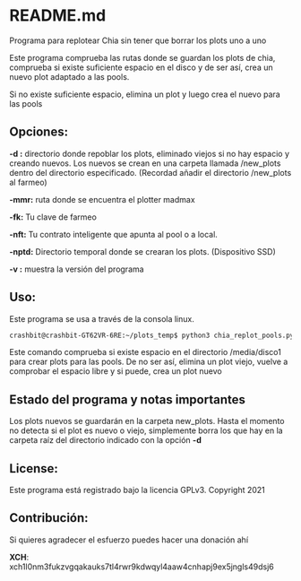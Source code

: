 # README.md

Programa para replotear Chia sin tener que borrar los plots uno a uno

Este programa comprueba las rutas donde se guardan los plots de chia, comprueba 
si existe suficiente espacio en el disco y de ser así, crea un nuevo plot adaptado a las pools.

Si no existe suficiente espacio, elimina un plot y luego crea el nuevo para las pools

## Opciones:
**-d :** directorio donde repoblar los plots, eliminado viejos si no hay espacio y creando nuevos. Los nuevos se crean 
en una carpeta llamada /new_plots dentro del directorio especificado. (Recordad añadir el directorio /new_plots al farmeo)

**-mmr:** ruta donde se encuentra el plotter madmax

**-fk:** Tu clave de farmeo

**-nft:** Tu contrato inteligente que apunta al pool o a local.

**-nptd:** Directorio temporal donde se crearan los plots. (Dispositivo SSD)

**-v :** muestra la versión del programa

## Uso:
Este programa se usa a través de la consola linux.

```bash
crashbit@crashbit-GT62VR-6RE:~/plots_temp$ python3 chia_replot_pools.py -d /media/sas15/ -mmr /home/crashbit/chia-plotter/ -fk change_with_your_farmer_key -nft change_with_your_pool_contract -nptd /media/zfs_ssd/
```
Este comando comprueba si existe espacio en el directorio /media/disco1 para crear plots para las pools.
De no ser así, elimina un plot viejo, vuelve a comprobar el espacio libre y si puede, crea un plot nuevo

## Estado del programa y notas importantes

Los plots nuevos se guardarán en la carpeta new_plots.
Hasta el momento no detecta si el plot es nuevo o viejo, simplemente borra los que hay en la carpeta raíz del directorio indicado con la opción **-d**

## License:
Este programa está registrado bajo la licencia GPLv3.
Copyright 2021

## Contribución:
Si quieres agradecer el esfuerzo puedes hacer una donación ahí

**XCH**: xch1l0nm3fukzvgqakauks7tl4rwr9kdwqyl4aaw4cnhapj9ex5jngls49dsj6